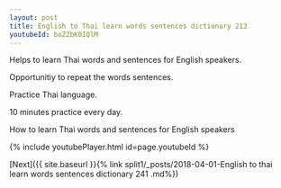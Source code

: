 ```yaml
---
layout: post
title: English to Thai learn words sentences dictionary 213 
youtubeId: boZZbK0IQlM
---
```

 
 
Helps to learn Thai words and sentences for English speakers.

Opportunitiy to repeat the words sentences. 

Practice Thai language. 
 
10 minutes practice every day. 
 
How to learn Thai words and sentences for English speakers 
 
{% include youtubePlayer.html id=page.youtubeId %}
 
 
[Next]({{ site.baseurl }}{% link  split1/_posts/2018-04-01-English to thai learn words sentences dictionary 241 .md%})
 
